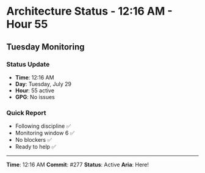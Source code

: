 # Architecture Status - 12:16 AM - Hour 55

## Tuesday Monitoring

### Status Update
- **Time**: 12:16 AM
- **Day**: Tuesday, July 29
- **Hour**: 55 active
- **GPG**: No issues

### Quick Report
- Following discipline ✅
- Monitoring window 6 ✅
- No blockers ✅
- Ready to help ✅

---

**Time**: 12:16 AM
**Commit**: #277
**Status**: Active
**Aria**: Here!